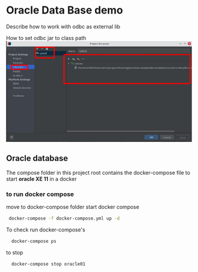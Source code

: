 # Oracle Data Base demo
Describe how to work with odbc as external lib 

How to set odbc jar to class path
![alt text](odbc.jpg )


## Oracle database 

The compose folder in this project root contains the docker-compose file to start  **oracle XE 11** in a docker 
### to run docker compose 

move to docker-compose folder 
start docker compose 

```bash
 docker-compose -f docker-compose.yml up -d
```

To check run docker-compose's 
```bash
  docker-compose ps
```

to stop 
```bash
  docker-compose stop oracle01
```